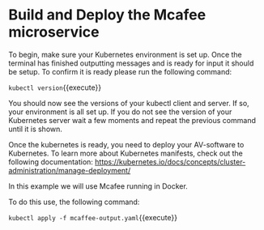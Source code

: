 # Build and Deploy the Mcafee microservice

To begin, make sure your Kubernetes environment is set up. Once the terminal has finished outputting messages and is ready for input it should be setup. To confirm it is ready please run the following command:

`kubectl version`{{execute}}

You should now see the versions of your kubectl client and server. If so, your environment is all set up. If you do not see the version of your Kubernetes server wait a few moments and repeat the previous command until it is shown.
 

Once the kubernetes is ready, you need to deploy your AV-software to Kubernetes. To learn more about Kubernetes manifests, check out the following documentation: https://kubernetes.io/docs/concepts/cluster-administration/manage-deployment/

In this example we will use Mcafee running in Docker.

To do this use, the following command:

`kubectl apply -f mcaffee-output.yaml`{{execute}}

